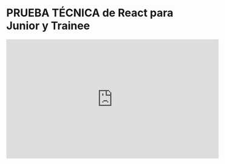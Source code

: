 # PRUEBA TÉCNICA de React para Junior y Trainee
<iframe width="560" height="315" src="https://www.youtube.com/embed/JW_x-Tq5Vt0?si=T20pWT48OALk2luy" title="YouTube video player" frameborder="0" allow="accelerometer; autoplay; clipboard-write; encrypted-media; gyroscope; picture-in-picture; web-share" allowfullscreen></iframe>

